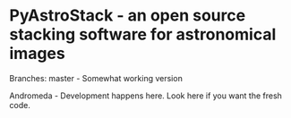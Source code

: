 # PyAstroStack - an open source stacking software for astronomical images

Branches:
master - Somewhat working version

Andromeda - Development happens here. Look here if you want the fresh code.
